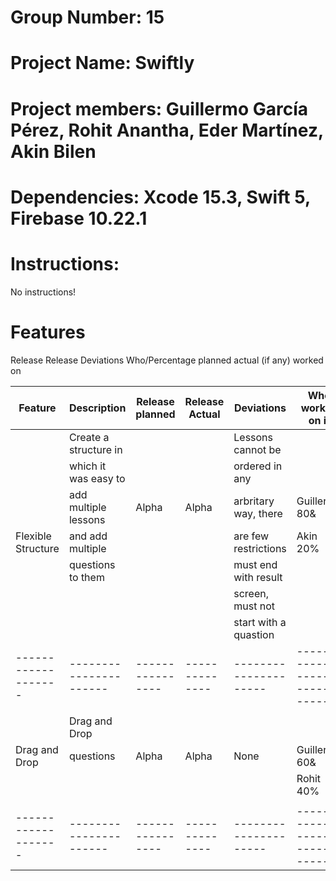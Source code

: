 #  Group Number: 15
#  Project Name: Swiftly
#  Project members: Guillermo García Pérez, Rohit Anantha, Eder Martínez, Akin Bilen
# Dependencies: Xcode 15.3, Swift 5, Firebase 10.22.1


# Instructions:

No instructions!

# Features
Release Release Deviations Who/Percentage planned actual (if any) worked on

|       Feature       |       Description      | Release planned  | Release Actual |      Deviations       |      Who worked on it         |
| ------------------- | ---------------------- | ---------------- | -------------- | --------------------- | ----------------------------- |
|                     | Create a structure in  |                  |                |   Lessons cannot be   |                               |
|                     |  which it was easy to  |                  |                |    ordered in any     |                               |
|                     | add multiple lessons   |      Alpha       |     Alpha      | arbritary way, there  |    Guillermo 80&              |
| Flexible Structure  |   and add multiple     |                  |                | are few restrictions  |    Akin 20%                   |
|                     |   questions to them    |                  |                | must end with result  |                               |
|                     |                        |                  |                |   screen, must not    |                               |
|                     |                        |                  |                | start with a quastion |                               |
| ------------------- | ---------------------- | ---------------- | -------------- | --------------------- | ----------------------------- |
|                     |                        |                  |                |                       |                               |
|                     |     Drag and Drop      |                  |                |                       |                               |
|    Drag and Drop    |       questions        |      Alpha       |     Alpha      |         None          |    Guillermo 60&              |
|                     |                        |                  |                |                       |    Rohit 40%                  |
|                     |                        |                  |                |                       |                               |
| ------------------- | ---------------------- | ---------------- | -------------- | --------------------- | ----------------------------- |
